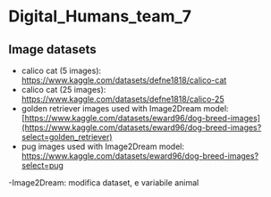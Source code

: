 # Digital_Humans_team_7

## Image datasets

- calico cat (5 images): https://www.kaggle.com/datasets/defne1818/calico-cat
- calico cat (25 images): https://www.kaggle.com/datasets/defne1818/calico-25
- golden retriever images used with Image2Dream model: [https://www.kaggle.com/datasets/eward96/dog-breed-images](https://www.kaggle.com/datasets/eward96/dog-breed-images?select=golden_retriever)
- pug images used with Image2Dream model: https://www.kaggle.com/datasets/eward96/dog-breed-images?select=pug



-Image2Dream:  modifica dataset, e variabile animal
